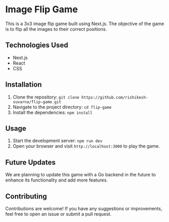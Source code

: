# Image Flip Game
This is a 3x3 image flip game built using Next.js. The objective of the game is to flip all the images to their correct positions.

## Technologies Used

- Next.js
- React
- CSS

## Installation

1. Clone the repository: `git clone https://github.com/rishikesh-suvarna/flip-game.git`
2. Navigate to the project directory: `cd flip-game`
3. Install the dependencies: `npm install`

## Usage

1. Start the development server: `npm run dev`
2. Open your browser and visit `http://localhost:3000` to play the game.

## Future Updates

We are planning to update this game with a Go backend in the future to enhance its functionality and add more features.

## Contributing

Contributions are welcome! If you have any suggestions or improvements, feel free to open an issue or submit a pull request.
